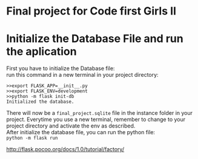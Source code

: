 # Final project for Code first Girls II

# Initialize the Database File and run the aplication
First you have to initialize the Database file:\
run this command in a new terminal in your project directory:
```
>>export FLASK_APP=__init__.py
>>export FLASK_ENV=development
>>python -m flask init-db
Initialized the database.
```
There will now be a `final_project.sqlite` file in the instance folder in your project.
Everytime you use a new terminal, remember to change to your project directory and activate the env as described.\
After initialize the database file, you can run the python file:\
`python -m flask run`

http://flask.pocoo.org/docs/1.0/tutorial/factory/

